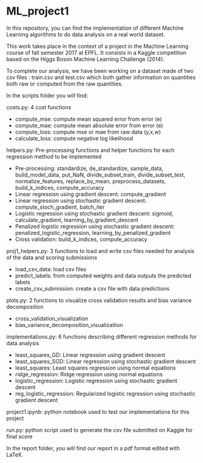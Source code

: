 # ML_project1

In this repository, you can find the implementation of different Machine Learning algorithms to do data analysis on a real world dataset. 

This work takes place in the context of a project in the Machine Learning course of fall semester 2017 at EPFL. It consists in a Kaggle competition based on the Higgs Boson Machine Learning Challenge (2014).

To complete our analysis, we have been working on a dataset made of two csv files : train.csv and test.csv which both gather information on quantities both raw or computed from the raw quantities.

In the scripts folder you will find:

costs.py: 4 cost functions

- compute_mse: compute mean squared error from error (e)
- compute_mae: compute mean absolute error from error (e)
- compute_loss: compute mse or mae from raw data (y,x,w)
- calculate_loss: compute negative log likelihood

helpers.py: Pre-processing functions and helper functions for each regression method to be implemented

- Pre-processing: standardize, de_standardize, sample_data, build_model_data, put_NaN, divide_subset_train, divide_subset_test, normalize_features, replace_by_mean, preprocess_datasets, build_k_indices, compute_accuracy
- Linear regression using gradient descent: compute_gradient
- Linear regression using stochastic gradient descent: compute_stoch_gradient, batch_iter
- Logistic regression using stochastic gradient descent: sigmoid, calculate_gradient, learning_by_gradient_descent
- Penalized logistic regression using stochastic gradient descent: penalized_logistic_regression, learning_by_penalized_gradient
- Cross validation: build_k_indices, compute_accuracy

proj1_helpers.py: 3 functions to load and write csv files needed for analysis of the data and scoring submissions

- load_csv_data: load csv files 
- predict_labels: from computed weights and data outputs the predicted labels
- create_csv_submission: create a csv file with data predictions

plots.py: 2 functions to visualize cross validation results and bias variance decomposition

- cross_validation_visualization
- bias_variance_decomposition_visualizaition

implementations.py: 6 functions describing different regression methods for data analysis

- least_squares_GD: Linear regression using gradient descent
- least_squares_SGD: Linear regression using stochastic gradient descent
- least_squares: Least squares regression using normal equations
- ridge_regression: Ridge regression using normal equations
- logistic_regression: Logistic regression using stochastic gradient descent
- reg_logistic_regression: Regularized logistic regression using stochastic gradient descent

project1.ipynb: python notebook used to test our implementations for this project

run.py: python script used to generate the csv file submitted on Kaggle for final score

In the report folder, you will find our report in a pdf format edited with LaTeX.



